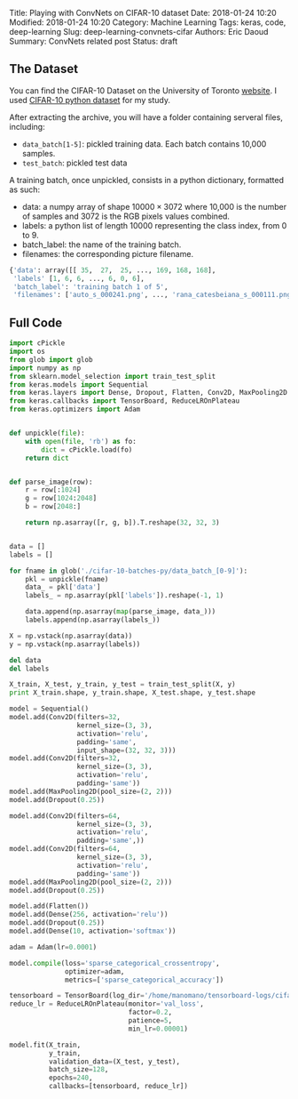 Title: Playing with ConvNets on CIFAR-10 dataset
Date: 2018-01-24 10:20
Modified: 2018-01-24 10:20
Category: Machine Learning
Tags: keras, code, deep-learning
Slug: deep-learning-convnets-cifar
Authors: Eric Daoud
Summary: ConvNets related post
Status: draft

## The Dataset

You can find the CIFAR-10 Dataset on the University of Toronto [website](https://www.cs.toronto.edu/~kriz/cifar.html). I used [CIFAR-10 python dataset](https://www.cs.toronto.edu/~kriz/cifar-10-python.tar.gz) for my study.

After extracting the archive, you will have a folder containing serveral files, including:

 - `data_batch[1-5]`: pickled training data. Each batch contains 10,000 samples.
 - `test_batch`: pickled test data

A training batch, once unpickled, consists in a python dictionary, formatted as such:

 - data: a numpy array of shape $10000 \times 3072$ where 10,000 is the number of samples and 3072 is the RGB pixels values combined.
 - labels: a python list of length 10000 representing the class index, from 0 to 9.
 - batch\_label: the name of the training batch.
 - filenames: the corresponding picture filename.

``` python
{'data': array([[ 35,  27,  25, ..., 169, 168, 168],
 'labels' [1, 6, 6, ..., 6, 0, 6],
 'batch_label': 'training batch 1 of 5',
 'filenames': ['auto_s_000241.png', ..., 'rana_catesbeiana_s_000111.png']}
```


## Full Code

``` python
import cPickle
import os
from glob import glob
import numpy as np
from sklearn.model_selection import train_test_split
from keras.models import Sequential
from keras.layers import Dense, Dropout, Flatten, Conv2D, MaxPooling2D
from keras.callbacks import TensorBoard, ReduceLROnPlateau
from keras.optimizers import Adam


def unpickle(file):
    with open(file, 'rb') as fo:
        dict = cPickle.load(fo)
    return dict


def parse_image(row):
    r = row[:1024]
    g = row[1024:2048]
    b = row[2048:]

    return np.asarray([r, g, b]).T.reshape(32, 32, 3)


data = []
labels = []

for fname in glob('./cifar-10-batches-py/data_batch_[0-9]'):
    pkl = unpickle(fname)
    data_ = pkl['data']
    labels_ = np.asarray(pkl['labels']).reshape(-1, 1)

    data.append(np.asarray(map(parse_image, data_)))
    labels.append(np.asarray(labels_))

X = np.vstack(np.asarray(data))
y = np.vstack(np.asarray(labels))

del data
del labels

X_train, X_test, y_train, y_test = train_test_split(X, y)
print X_train.shape, y_train.shape, X_test.shape, y_test.shape

model = Sequential()
model.add(Conv2D(filters=32,
                 kernel_size=(3, 3),
                 activation='relu',
                 padding='same',
                 input_shape=(32, 32, 3)))
model.add(Conv2D(filters=32,
                 kernel_size=(3, 3),
                 activation='relu',
                 padding='same'))
model.add(MaxPooling2D(pool_size=(2, 2)))
model.add(Dropout(0.25))

model.add(Conv2D(filters=64,
                 kernel_size=(3, 3),
                 activation='relu',
                 padding='same',))
model.add(Conv2D(filters=64,
                 kernel_size=(3, 3),
                 activation='relu',
                 padding='same'))
model.add(MaxPooling2D(pool_size=(2, 2)))
model.add(Dropout(0.25))

model.add(Flatten())
model.add(Dense(256, activation='relu'))
model.add(Dropout(0.25))
model.add(Dense(10, activation='softmax'))

adam = Adam(lr=0.0001)

model.compile(loss='sparse_categorical_crossentropy',
              optimizer=adam,
              metrics=['sparse_categorical_accuracy'])

tensorboard = TensorBoard(log_dir='/home/manomano/tensorboard-logs/cifar-10')
reduce_lr = ReduceLROnPlateau(monitor='val_loss',
                              factor=0.2,
                              patience=5,
                              min_lr=0.00001)

model.fit(X_train,
          y_train,
          validation_data=(X_test, y_test),
          batch_size=128,
          epochs=240,
          callbacks=[tensorboard, reduce_lr])
```
